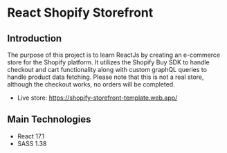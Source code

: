 # React Shopify Storefront

## Introduction

The purpose of this project is to learn ReactJs by creating an e-commerce store for the Shopify platform. It utilizes the Shopify Buy SDK to handle checkout and cart functionality along with custom graphQL queries to handle product data fetching. Please note that this is not a real store, although the checkout works, no orders will be completed.

* Live store: https://shopify-storefront-template.web.app/

## Main Technologies

* React 17.1
* SASS 1.38




